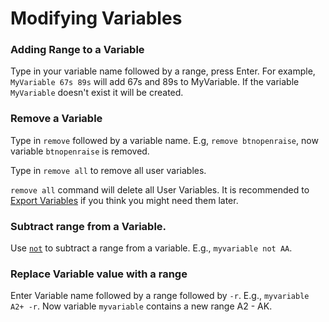 # Modifying Variables

### Adding Range to a Variable

Type in your variable name followed by a range, press Enter. For example, <code>MyVariable 67s 89s</code> will add 67s and 89s to MyVariable. If the variable <code>MyVariable</code> doesn't exist it will be created. 

### Remove a Variable 

Type in <code>remove</code> followed by a variable name. E.g, <code>remove btnopenraise</code>, now variable <code>btnopenraise</code> is removed.</br>

Type in <code>remove all</code> to remove all user variables. 

<div class="warning custom-block">
<p>

<code>remove all</code> command will delete all User Variables. It is recommended to [Export Variables](/uservariables/importexport) if you think you might need them later. 
 
</p>
</div>

### Subtract range from a Variable.

Use [<code>not</code>](/range/not) to subtract a range from a variable. E.g., <code>myvariable not AA</code>.

### Replace Variable value with a range

Enter Variable name followed by a range followed by <code>-r</code>. E.g., <code>myvariable A2+ -r</code>. Now variable <code>myvariable</code> contains a new range A2 - AK.